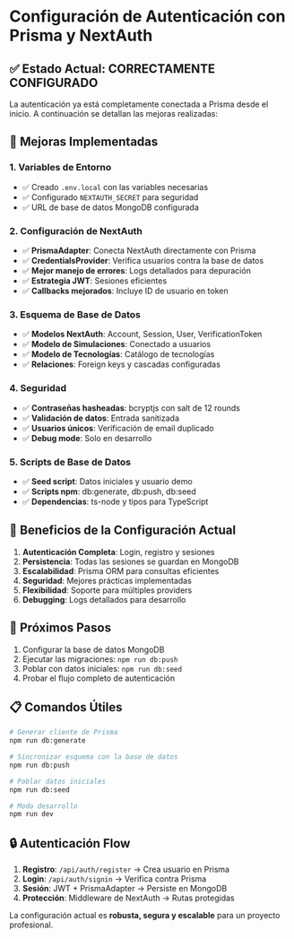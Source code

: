 # Configuración de Autenticación con Prisma y NextAuth

## ✅ Estado Actual: CORRECTAMENTE CONFIGURADO

La autenticación ya está completamente conectada a Prisma desde el inicio. A continuación se detallan las mejoras realizadas:

## 🔧 Mejoras Implementadas

### 1. Variables de Entorno
- ✅ Creado `.env.local` con las variables necesarias
- ✅ Configurado `NEXTAUTH_SECRET` para seguridad
- ✅ URL de base de datos MongoDB configurada

### 2. Configuración de NextAuth
- ✅ **PrismaAdapter**: Conecta NextAuth directamente con Prisma
- ✅ **CredentialsProvider**: Verifica usuarios contra la base de datos
- ✅ **Mejor manejo de errores**: Logs detallados para depuración
- ✅ **Estrategia JWT**: Sesiones eficientes
- ✅ **Callbacks mejorados**: Incluye ID de usuario en token

### 3. Esquema de Base de Datos
- ✅ **Modelos NextAuth**: Account, Session, User, VerificationToken
- ✅ **Modelo de Simulaciones**: Conectado a usuarios
- ✅ **Modelo de Tecnologías**: Catálogo de tecnologías
- ✅ **Relaciones**: Foreign keys y cascadas configuradas

### 4. Seguridad
- ✅ **Contraseñas hasheadas**: bcryptjs con salt de 12 rounds
- ✅ **Validación de datos**: Entrada sanitizada
- ✅ **Usuarios únicos**: Verificación de email duplicado
- ✅ **Debug mode**: Solo en desarrollo

### 5. Scripts de Base de Datos
- ✅ **Seed script**: Datos iniciales y usuario demo
- ✅ **Scripts npm**: db:generate, db:push, db:seed
- ✅ **Dependencias**: ts-node y tipos para TypeScript

## 🎯 Beneficios de la Configuración Actual

1. **Autenticación Completa**: Login, registro y sesiones
2. **Persistencia**: Todas las sesiones se guardan en MongoDB
3. **Escalabilidad**: Prisma ORM para consultas eficientes
4. **Seguridad**: Mejores prácticas implementadas
5. **Flexibilidad**: Soporte para múltiples providers
6. **Debugging**: Logs detallados para desarrollo

## 🚀 Próximos Pasos

1. Configurar la base de datos MongoDB
2. Ejecutar las migraciones: `npm run db:push`
3. Poblar con datos iniciales: `npm run db:seed`
4. Probar el flujo completo de autenticación

## 📋 Comandos Útiles

```bash
# Generar cliente de Prisma
npm run db:generate

# Sincronizar esquema con la base de datos
npm run db:push

# Poblar datos iniciales
npm run db:seed

# Modo desarrollo
npm run dev
```

## 🔒 Autenticación Flow

1. **Registro**: `/api/auth/register` → Crea usuario en Prisma
2. **Login**: `/api/auth/signin` → Verifica contra Prisma
3. **Sesión**: JWT + PrismaAdapter → Persiste en MongoDB
4. **Protección**: Middleware de NextAuth → Rutas protegidas

La configuración actual es **robusta, segura y escalable** para un proyecto profesional.
